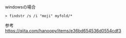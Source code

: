 windowsの場合
```
> findstr /s /i "moji" myfold/*
```

参考  
https://qiita.com/hanoopy/items/e36bd654536d0554cdf3
